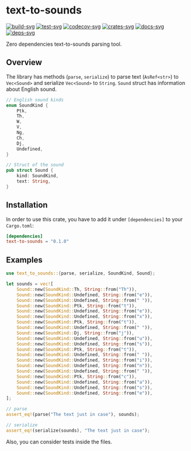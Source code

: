 # text-to-sounds

[![build-svg]][build-url]
[![test-svg]][test-url]
[![codecov-svg]][codecov-url]
[![crates-svg]][crates-url]
[![docs-svg]][docs-url]
[![deps-svg]][deps-url]

[build-svg]: https://github.com/maksugr/text-to-sounds/workflows/build/badge.svg
[build-url]: https://github.com/maksugr/text-to-sounds/actions/workflows/build.yml
[test-svg]: https://github.com/maksugr/text-to-sounds/workflows/test/badge.svg
[test-url]: https://github.com/maksugr/text-to-sounds/actions/workflows/test.yml
[codecov-svg]: https://img.shields.io/codecov/c/github/maksugr/text-to-sounds
[codecov-url]: https://codecov.io/gh/maksugr/text-to-sounds
[crates-svg]: https://img.shields.io/crates/v/text-to-sounds.svg
[crates-url]: https://crates.io/crates/text-to-sounds
[docs-svg]: https://docs.rs/text-to-sounds/badge.svg
[docs-url]: https://docs.rs/text-to-sounds
[deps-svg]: https://deps.rs/repo/github/maksugr/text-to-sounds/status.svg
[deps-url]: https://deps.rs/repo/github/maksugr/text-to-sounds

Zero dependencies text-to-sounds parsing tool.

## Overview

The library has methods (`parse`, `serialize`) to parse text (`AsRef<str>`) to `Vec<Sound>` and serialize `Vec<Sound>` to `String`. `Sound` struct has information about English sound.

```rust
// English sound kinds
enum SoundKind {
    Ptk,
    Th,
    W,
    V,
    Ng,
    Ch,
    Dj,
    Undefined,
}

// Struct of the sound
pub struct Sound {
    kind: SoundKind,
    text: String,
}
```

## Installation

In order to use this crate, you have to add it under `[dependencies]` to your `Cargo.toml`:

```toml
[dependencies]
text-to-sounds = "0.1.0"
```

## Examples

```rust
use text_to_sounds::{parse, serialize, SoundKind, Sound};

let sounds = vec![
    Sound::new(SoundKind::Th, String::from("Th")),
    Sound::new(SoundKind::Undefined, String::from("e")),
    Sound::new(SoundKind::Undefined, String::from(" ")),
    Sound::new(SoundKind::Ptk, String::from("t")),
    Sound::new(SoundKind::Undefined, String::from("e")),
    Sound::new(SoundKind::Undefined, String::from("x")),
    Sound::new(SoundKind::Ptk, String::from("t")),
    Sound::new(SoundKind::Undefined, String::from(" ")),
    Sound::new(SoundKind::Dj, String::from("j")),
    Sound::new(SoundKind::Undefined, String::from("u")),
    Sound::new(SoundKind::Undefined, String::from("s")),
    Sound::new(SoundKind::Ptk, String::from("t")),
    Sound::new(SoundKind::Undefined, String::from(" ")),
    Sound::new(SoundKind::Undefined, String::from("i")),
    Sound::new(SoundKind::Undefined, String::from("n")),
    Sound::new(SoundKind::Undefined, String::from(" ")),
    Sound::new(SoundKind::Ptk, String::from("c")),
    Sound::new(SoundKind::Undefined, String::from("a")),
    Sound::new(SoundKind::Undefined, String::from("s")),
    Sound::new(SoundKind::Undefined, String::from("e")),
];

// parse
assert_eq!(parse("The text just in case"), sounds);

// serialize
assert_eq!(serialize(sounds), "The text just in case");
```

Also, you can consider tests inside the files.
